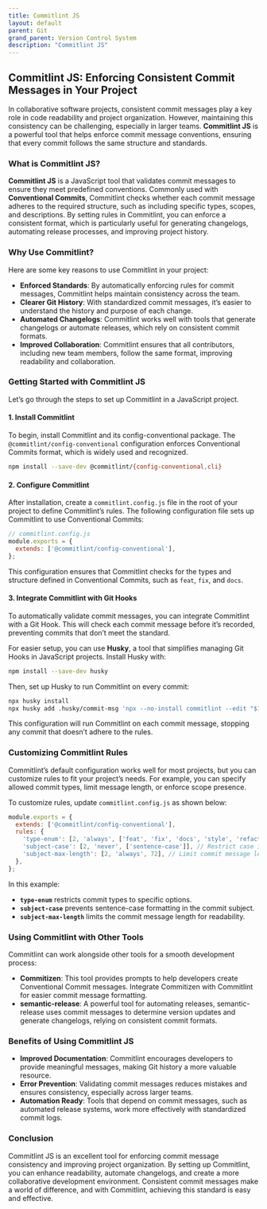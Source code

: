 ```yaml
---
title: Commitlint JS
layout: default
parent: Git
grand_parent: Version Control System
description: "Commitlint JS"
---
```


## Commitlint JS: Enforcing Consistent Commit Messages in Your Project

In collaborative software projects, consistent commit messages play a key role in code readability and project organization. However, maintaining this consistency can be challenging, especially in larger teams. **Commitlint JS** is a powerful tool that helps enforce commit message conventions, ensuring that every commit follows the same structure and standards.

### What is Commitlint JS?

**Commitlint JS** is a JavaScript tool that validates commit messages to ensure they meet predefined conventions. Commonly used with **Conventional Commits**, Commitlint checks whether each commit message adheres to the required structure, such as including specific types, scopes, and descriptions. By setting rules in Commitlint, you can enforce a consistent format, which is particularly useful for generating changelogs, automating release processes, and improving project history.

### Why Use Commitlint?

Here are some key reasons to use Commitlint in your project:
- **Enforced Standards**: By automatically enforcing rules for commit messages, Commitlint helps maintain consistency across the team.
- **Clearer Git History**: With standardized commit messages, it’s easier to understand the history and purpose of each change.
- **Automated Changelogs**: Commitlint works well with tools that generate changelogs or automate releases, which rely on consistent commit formats.
- **Improved Collaboration**: Commitlint ensures that all contributors, including new team members, follow the same format, improving readability and collaboration.

### Getting Started with Commitlint JS

Let’s go through the steps to set up Commitlint in a JavaScript project.

#### 1. Install Commitlint

To begin, install Commitlint and its config-conventional package. The `@commitlint/config-conventional` configuration enforces Conventional Commits format, which is widely used and recognized.

```bash
npm install --save-dev @commitlint/{config-conventional,cli}
```

#### 2. Configure Commitlint

After installation, create a `commitlint.config.js` file in the root of your project to define Commitlint’s rules. The following configuration file sets up Commitlint to use Conventional Commits:

```javascript
// commitlint.config.js
module.exports = {
  extends: ['@commitlint/config-conventional'],
};
```

This configuration ensures that Commitlint checks for the types and structure defined in Conventional Commits, such as `feat`, `fix`, and `docs`.

#### 3. Integrate Commitlint with Git Hooks

To automatically validate commit messages, you can integrate Commitlint with a Git Hook. This will check each commit message before it’s recorded, preventing commits that don’t meet the standard.

For easier setup, you can use **Husky**, a tool that simplifies managing Git Hooks in JavaScript projects. Install Husky with:

```bash
npm install --save-dev husky
```

Then, set up Husky to run Commitlint on every commit:

```bash
npx husky install
npx husky add .husky/commit-msg 'npx --no-install commitlint --edit "$1"'
```

This configuration will run Commitlint on each commit message, stopping any commit that doesn’t adhere to the rules.

### Customizing Commitlint Rules

Commitlint’s default configuration works well for most projects, but you can customize rules to fit your project’s needs. For example, you can specify allowed commit types, limit message length, or enforce scope presence.

To customize rules, update `commitlint.config.js` as shown below:

```javascript
module.exports = {
  extends: ['@commitlint/config-conventional'],
  rules: {
    'type-enum': [2, 'always', ['feat', 'fix', 'docs', 'style', 'refactor', 'test', 'chore']],
    'subject-case': [2, 'never', ['sentence-case']], // Restrict case in commit subjects
    'subject-max-length': [2, 'always', 72], // Limit commit message length to 72 characters
  },
};
```

In this example:
- **`type-enum`** restricts commit types to specific options.
- **`subject-case`** prevents sentence-case formatting in the commit subject.
- **`subject-max-length`** limits the commit message length for readability.

### Using Commitlint with Other Tools

Commitlint can work alongside other tools for a smooth development process:
- **Commitizen**: This tool provides prompts to help developers create Conventional Commit messages. Integrate Commitizen with Commitlint for easier commit message formatting.
- **semantic-release**: A powerful tool for automating releases, semantic-release uses commit messages to determine version updates and generate changelogs, relying on consistent commit formats.

### Benefits of Using Commitlint JS

- **Improved Documentation**: Commitlint encourages developers to provide meaningful messages, making Git history a more valuable resource.
- **Error Prevention**: Validating commit messages reduces mistakes and ensures consistency, especially across larger teams.
- **Automation Ready**: Tools that depend on commit messages, such as automated release systems, work more effectively with standardized commit logs.

### Conclusion

Commitlint JS is an excellent tool for enforcing commit message consistency and improving project organization. By setting up Commitlint, you can enhance readability, automate changelogs, and create a more collaborative development environment. Consistent commit messages make a world of difference, and with Commitlint, achieving this standard is easy and effective.